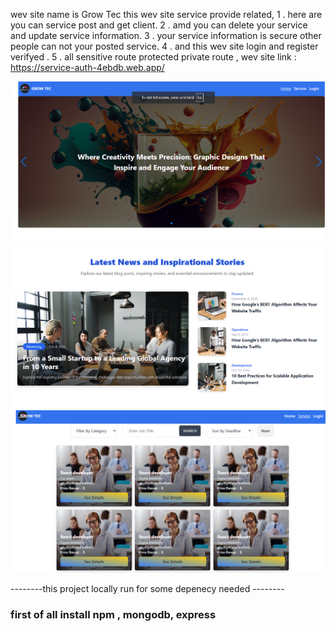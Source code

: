 
wev site name is Grow Tec this wev site service provide related,
1 . here are you can service post and get client.
2 . amd you can delete your service and update service information.
3 . your service information is secure other people  can not your posted service.
4 . and this wev site login and register verifyed .
5 . all sensitive route protected private route ,
wev site link : https://service-auth-4ebdb.web.app/


![image alt](https://github.com/ActiveShayun/service-provider-clients/blob/618728cfd238727835cbb76a33c353b05251b583/Screenshot%202025-02-05%20185350.png)
![image alt](https://github.com/ActiveShayun/service-provider-clients/blob/7da5c18f0c156c4dfdd99e3a6c95f19df831cbde/Screenshot%202025-02-05%20185417.png)
![image alt](https://github.com/ActiveShayun/service-provider-clients/blob/4d7f5b9ac158615aa5b89b930cb7bc0b93626116/Screenshot%202025-02-05%20185446.png) <br/>

--------this project locally run for some depenecy needed -------- <br/>
<h3>first of all install npm , mongodb, express<h3/> <br/>



